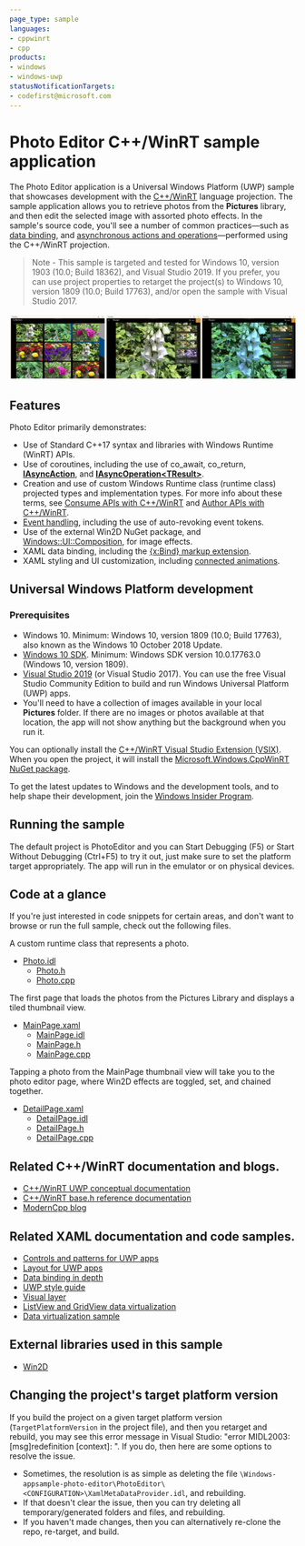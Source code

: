 ```yaml
---
page_type: sample
languages:
- cppwinrt
- cpp
products:
- windows
- windows-uwp
statusNotificationTargets:
- codefirst@microsoft.com
---
```


<!---
  category: ControlsLayoutAndText FilesFoldersAndLibraries
-->

# Photo Editor C++/WinRT sample application

The Photo Editor application is a Universal Windows Platform (UWP) sample that showcases development with the [C++/WinRT](https://docs.microsoft.com/windows/uwp/cpp-and-winrt-apis/intro-to-using-cpp-with-winrt) language projection. The sample application allows you to retrieve photos from the **Pictures** library, and then edit the selected image with assorted photo effects. In the sample's source code, you'll see a number of common practices&mdash;such as [data binding](https://docs.microsoft.com/windows/uwp/cpp-and-winrt-apis/binding-property), and [asynchronous actions and operations](https://docs.microsoft.com/windows/uwp/cpp-and-winrt-apis/concurrency)&mdash;performed using the C++/WinRT projection. 

> Note - This sample is targeted and tested for Windows 10, version 1903 (10.0; Build 18362), and Visual Studio 2019. If you prefer, you can use project properties to retarget the project(s) to Windows 10, version 1809 (10.0; Build 17763), and/or open the sample with Visual Studio 2017.

![PhotoEditor sample showing the image collection page, editing page, and editing controls](Screenshots/PhotoEditorBanner.png)

## Features

Photo Editor primarily demonstrates:
    
- Use of Standard C++17 syntax and libraries with Windows Runtime (WinRT) APIs.
- Use of coroutines, including the use of co_await, co_return, [**IAsyncAction**](https://docs.microsoft.com/uwp/api/windows.foundation.iasyncaction), and [**IAsyncOperation&lt;TResult&gt;**](https://docs.microsoft.com/uwp/api/windows.foundation.iasyncoperation_tresult_).
- Creation and use of custom Windows Runtime class (runtime class) projected types and implementation types. For more info about these terms, see [Consume APIs with C++/WinRT](https://docs.microsoft.com/windows/uwp/cpp-and-winrt-apis/consume-apis) and [Author APIs with C++/WinRT](https://docs.microsoft.com/windows/uwp/cpp-and-winrt-apis/author-apis).
- [Event handling](https://docs.microsoft.com/windows/uwp/cpp-and-winrt-apis/handle-events), including the use of auto-revoking event tokens.
- Use of the external Win2D NuGet package, and [Windows::UI::Composition](https://docs.microsoft.com/uwp/api/windows.ui.composition), for image effects.
- XAML data binding, including the [{x:Bind} markup extension](https://docs.microsoft.com/windows/uwp/xaml-platform/x-bind-markup-extension).
- XAML styling and UI customization, including [connected animations](https://docs.microsoft.com/windows/uwp/design/motion/connected-animation).

## Universal Windows Platform development

### Prerequisites

- Windows 10. Minimum: Windows 10, version 1809 (10.0; Build 17763), also known as the Windows 10 October 2018 Update.
- [Windows 10 SDK](https://developer.microsoft.com/windows/downloads/windows-10-sdk). Minimum: Windows SDK version 10.0.17763.0 (Windows 10, version 1809).
- [Visual Studio 2019](https://visualstudio.microsoft.com/downloads/) (or Visual Studio 2017). You can use the free Visual Studio Community Edition to build and run Windows Universal Platform (UWP) apps.
- You'll need to have a collection of images available in your local **Pictures** folder. If there are no images or photos available at that location, the app will not show anything but the background when you run it.

You can optionally install the [C++/WinRT Visual Studio Extension (VSIX)](https://aka.ms/cppwinrt/vsix). When you open the project, it will install the [Microsoft.Windows.CppWinRT NuGet package](https://www.nuget.org/packages/Microsoft.Windows.CppWinRT/).

To get the latest updates to Windows and the development tools, and to help shape their development, join 
the [Windows Insider Program](https://insider.windows.com).

## Running the sample

The default project is PhotoEditor and you can Start Debugging (F5) or Start Without Debugging (Ctrl+F5) to try it out, just make sure to set the platform target appropriately. 
The app will run in the emulator or on physical devices. 

## Code at a glance

If you're just interested in code snippets for certain areas, and don't want to browse or run the full sample, 
check out the following files.

A custom runtime class that represents a photo.
* [Photo.idl](PhotoEditor/Photo.idl)
  * [Photo.h](PhotoEditor/Photo.h)
  * [Photo.cpp](PhotoEditor/Photo.cpp)

The first page that loads the photos from the Pictures Library and displays a tiled thumbnail view. 
* [MainPage.xaml](PhotoEditor/MainPage.xaml)
  * [MainPage.idl](PhotoEditor/MainPage.idl)
  * [MainPage.h](PhotoEditor/MainPage.h)
  * [MainPage.cpp](PhotoEditor/MainPage.cpp)

Tapping a photo from the MainPage thumbnail view will take you to the photo editor page, where Win2D effects are toggled, set, and chained together.
* [DetailPage.xaml](PhotoEditor/DetailPage.xaml)
  * [DetailPage.idl](PhotoEditor/DetailPage.idl)
  * [DetailPage.h](PhotoEditor/DetailPage.h)
  * [DetailPage.cpp](PhotoEditor/DetailPage.cpp)

## Related C++/WinRT documentation and blogs.
* [C++/WinRT UWP conceptual documentation](https://docs.microsoft.com/windows/uwp/cpp-and-winrt-apis/)
* [C++/WinRT base.h reference documentation](https://docs.microsoft.com/uwp/cpp-ref-for-winrt/winrt)
* [ModernCpp blog](https://moderncpp.com/)

## Related XAML documentation and code samples.
* [Controls and patterns for UWP apps](https://docs.microsoft.com/windows/uwp/controls-and-patterns/index)
* [Layout for UWP apps](https://docs.microsoft.com/windows/uwp/layout/)
* [Data binding in depth](https://docs.microsoft.com/windows/uwp/data-binding/data-binding-in-depth)
* [UWP style guide](https://docs.microsoft.com/windows/uwp/style/)
* [Visual layer](https://docs.microsoft.com/windows/uwp/composition/visual-layer)
* [ListView and GridView data virtualization](https://docs.microsoft.com/windows/uwp/debug-test-perf/listview-and-gridview-data-optimization)
* [Data virtualization sample](https://github.com/Microsoft/Windows-universal-samples/tree/master/Samples/XamlDataVirtualization)

## External libraries used in this sample

* [Win2D](https://github.com/Microsoft/Win2D)

## Changing the project's target platform version

If you build the project on a given target platform version (`TargetPlatformVersion` in the project file), and then you retarget and rebuild, you may see this error message in Visual Studio: "error MIDL2003: [msg]redefinition [context]: <SYMBOL>". If you do, then here are some options to resolve the issue.

- Sometimes, the resolution is as simple as deleting the file `\Windows-appsample-photo-editor\PhotoEditor\<CONFIGURATION>\XamlMetaDataProvider.idl`, and rebuilding.
- If that doesn't clear the issue, then you can try deleting all temporary/generated folders and files, and rebuilding.
- If you haven't made changes, then you can alternatively re-clone the repo, re-target, and build.
